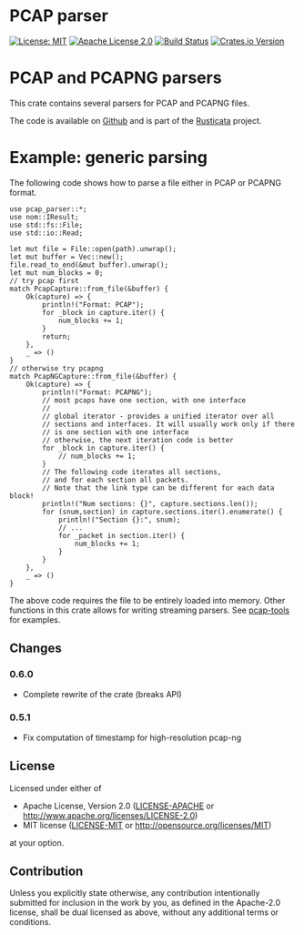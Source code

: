 # PCAP parser

[![License: MIT](https://img.shields.io/badge/License-MIT-yellow.svg)](./LICENSE-MIT)
[![Apache License 2.0](https://img.shields.io/badge/License-Apache%202.0-blue.svg)](./LICENSE-APACHE)
[![Build
Status](https://travis-ci.org/rusticata/pcap-parser.svg?branch=master)](https://travis-ci.org/rusticata/pcap-parser)
[![Crates.io Version](https://img.shields.io/crates/v/pcap-parser.svg)](https://crates.io/crates/pcap-parser)

<!-- cargo-sync-readme start -->

# PCAP and PCAPNG parsers

This crate contains several parsers for PCAP and PCAPNG files.

The code is available on [Github](https://github.com/rusticata/pcap-parser)
and is part of the [Rusticata](https://github.com/rusticata) project.

# Example: generic parsing

The following code shows how to parse a file either in PCAP or PCAPNG format.

```rust,no_run
use pcap_parser::*;
use nom::IResult;
use std::fs::File;
use std::io::Read;

let mut file = File::open(path).unwrap();
let mut buffer = Vec::new();
file.read_to_end(&mut buffer).unwrap();
let mut num_blocks = 0;
// try pcap first
match PcapCapture::from_file(&buffer) {
    Ok(capture) => {
        println!("Format: PCAP");
        for _block in capture.iter() {
            num_blocks += 1;
        }
        return;
    },
    _ => ()
}
// otherwise try pcapng
match PcapNGCapture::from_file(&buffer) {
    Ok(capture) => {
        println!("Format: PCAPNG");
        // most pcaps have one section, with one interface
        //
        // global iterator - provides a unified iterator over all
        // sections and interfaces. It will usually work only if there
        // is one section with one interface
        // otherwise, the next iteration code is better
        for _block in capture.iter() {
            // num_blocks += 1;
        }
        // The following code iterates all sections,
        // and for each section all packets.
        // Note that the link type can be different for each data block!
        println!("Num sections: {}", capture.sections.len());
        for (snum,section) in capture.sections.iter().enumerate() {
            println!("Section {}:", snum);
            // ...
            for _packet in section.iter() {
                num_blocks += 1;
            }
        }
    },
    _ => ()
}
```

The above code requires the file to be entirely loaded into memory. Other functions
in this crate allows for writing streaming parsers.
See [pcap-tools](https://github.com/rusticata/pcap-tools) for examples.

<!-- cargo-sync-readme end -->

## Changes

### 0.6.0

- Complete rewrite of the crate (breaks API)

### 0.5.1

- Fix computation of timestamp for high-resolution pcap-ng


## License

Licensed under either of

 * Apache License, Version 2.0
   ([LICENSE-APACHE](LICENSE-APACHE) or http://www.apache.org/licenses/LICENSE-2.0)
 * MIT license
   ([LICENSE-MIT](LICENSE-MIT) or http://opensource.org/licenses/MIT)

at your option.

## Contribution

Unless you explicitly state otherwise, any contribution intentionally submitted
for inclusion in the work by you, as defined in the Apache-2.0 license, shall be
dual licensed as above, without any additional terms or conditions.

